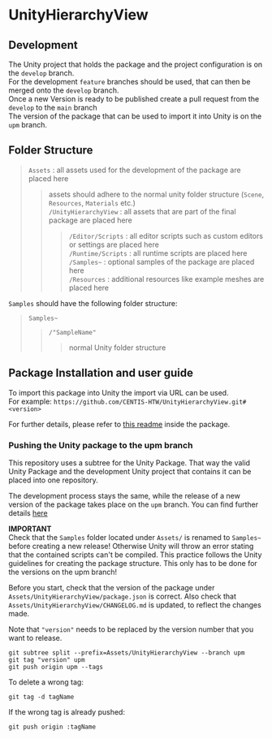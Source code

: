 # UnityHierarchyView

## Development

The Unity project that holds the package and the project configuration is on the `develop` branch. </br>
For the development `feature` branches should be used, that can then be merged onto the `develop` branch. </br>
Once a new Version is ready to be published create a pull request from the `develop` to the `main` branch </br> 
The version of the package that can be used to import it into Unity is on the `upm` branch. </br>

## Folder Structure

> `Assets` : all assets used for the development of the package are placed here </br>
>> assets should adhere to the normal unity folder structure (`Scene`, `Resources`, `Materials` etc.) </br>
>> `/UnityHierarchyView` : all assets that are part of the final package are placed here </br>
>>> `/Editor/Scripts` : all editor scripts such as custom editors or settings are placed here </br>
>>> `/Runtime/Scripts` : all runtime scripts are placed here </br>
>>> `/Samples~` : optional samples of the package are placed here </br>
>>> `/Resources` : additional resources like example meshes are placed here </br>

`Samples` should have the following folder structure:
> `Samples~`
>> `/"SampleName"`
>>> normal Unity folder structure

## Package Installation and user guide

To import this package into Unity the import via URL can be used.</br>
For example: `https://github.com/CENTIS-HTW/UnityHierarchyView.git#<version>` </br>

For further details, please refer to [this readme](Assets/UnityHierarchyView/README.md) inside the package.

### Pushing the Unity package to the upm branch

This repository uses a subtree for the Unity Package.
That way the valid Unity Package and the development Unity project that contains it can be placed into one repository.

The development process stays the same, while the release of a new version of the package takes place on the `upm` branch.
You can find further details [here](https://www.patreon.com/posts/25070968)

**IMPORTANT**</br>
Check that the `Samples` folder located under `Assets/` is renamed to `Samples~` before creating a new release!
Otherwise Unity will throw an error stating that the contained scripts can't be compiled.
This practice follows the Unity guidelines for creating the package structure.
This only has to be done for the versions on the upm branch!

Before you start, check that the version of the package under `Assets/UnityHierarchyView/package.json` is correct.
Also check that `Assets/UnityHierarchyView/CHANGELOG.md` is updated, to reflect the changes made.

Note that `"version"` needs to be replaced by the version number that you want to release.
```
git subtree split --prefix=Assets/UnityHierarchyView --branch upm
git tag "version" upm
git push origin upm --tags
```

To delete a wrong tag:
```
git tag -d tagName
```
If the wrong tag is already pushed:
```
git push origin :tagName
```